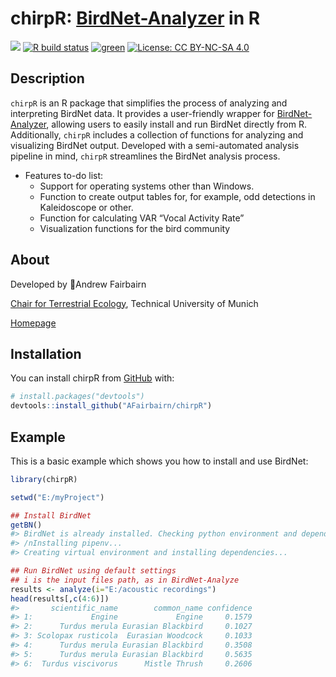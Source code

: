 
<!-- README.md is generated from README.Rmd. Please edit that file -->

# chirpR: [BirdNet-Analyzer](https://github.com/kahst/BirdNET-Analyzer) in R

<!-- badges: start -->

[![](https://img.shields.io/badge/lifecycle-experimental-red.svg)](https://lifecycle.r-lib.org/articles/stages.html#experimental)
[![R build
status](https://github.com/Afairbairn/chirpR/workflows/R-CMD-check/badge.svg)](https://github.com/Afairbairn/chirpR/actions)
[![green](https://www.repostatus.org/badges/latest/active.svg)](https://www.repostatus.org/#active)
[![License: CC BY-NC-SA
4.0](https://img.shields.io/badge/license-CC%20BY--NC--SA%204.0-blue.svg)](https://cran.r-project.org/web/licenses/CC%20BY-NC-SA%204.0)
<!-- badges: end -->

## Description

`chirpR` is an R package that simplifies the process of analyzing and
interpreting BirdNet data. It provides a user-friendly wrapper for
[BirdNet-Analyzer](https://github.com/kahst/BirdNET-Analyzer), allowing
users to easily install and run BirdNet directly from R. Additionally,
`chirpR` includes a collection of functions for analyzing and
visualizing BirdNet output. Developed with a semi-automated analysis
pipeline in mind, `chirpR` streamlines the BirdNet analysis process.

-   Features to-do list:
    -   Support for operating systems other than Windows.
    -   Function to create output tables for, for example, odd
        detections in Kaleidoscope or other.
    -   Function for calculating VAR “Vocal Activity Rate”
    -   Visualization functions for the bird community

## About

Developed by 🦜Andrew Fairbairn

[Chair for Terrestrial Ecology](https://www3.ls.tum.de/en/toek/home/),
Technical University of Munich

[Homepage](https://afairbairn.com/)

## Installation

You can install chirpR from [GitHub](https://github.com/) with:

``` r
# install.packages("devtools")
devtools::install_github("AFairbairn/chirpR")
```

## Example

This is a basic example which shows you how to install and use BirdNet:

``` r
library(chirpR)

setwd("E:/myProject")

## Install BirdNet
getBN()
#> BirdNet is already installed. Checking python environment and dependencies.
#> /nInstalling pipenv...
#> Creating virtual environment and installing dependencies...

## Run BirdNet using default settings
## i is the input files path, as in BirdNet-Analyze
results <- analyze(i="E:/acoustic recordings")
head(results[,c(4:6)])
#>       scientific_name        common_name confidence
#> 1:             Engine             Engine     0.1579
#> 2:      Turdus merula Eurasian Blackbird     0.1027
#> 3: Scolopax rusticola  Eurasian Woodcock     0.1033
#> 4:      Turdus merula Eurasian Blackbird     0.3508
#> 5:      Turdus merula Eurasian Blackbird     0.5635
#> 6:  Turdus viscivorus      Mistle Thrush     0.2606
```
